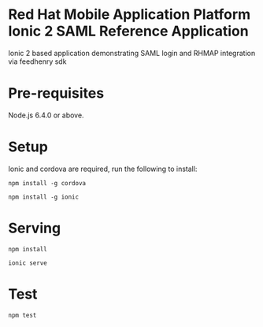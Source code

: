 Red Hat Mobile Application Platform Ionic 2 SAML Reference Application
===============

Ionic 2 based application demonstrating SAML login and RHMAP integration via feedhenry sdk

# Pre-requisites
Node.js 6.4.0 or above.
# Setup
Ionic and cordova are required, run the following to install:

``` npm install -g cordova ```

``` npm install -g ionic ```

# Serving
``` npm install ```

``` ionic serve ```

# Test
``` npm test ```